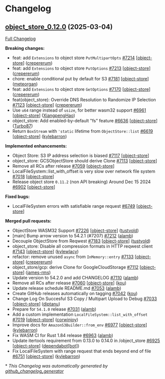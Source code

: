 <!---
  Licensed to the Apache Software Foundation (ASF) under one
  or more contributor license agreements.  See the NOTICE file
  distributed with this work for additional information
  regarding copyright ownership.  The ASF licenses this file
  to you under the Apache License, Version 2.0 (the
  "License"); you may not use this file except in compliance
  with the License.  You may obtain a copy of the License at

    http://www.apache.org/licenses/LICENSE-2.0

  Unless required by applicable law or agreed to in writing,
  software distributed under the License is distributed on an
  "AS IS" BASIS, WITHOUT WARRANTIES OR CONDITIONS OF ANY
  KIND, either express or implied.  See the License for the
  specific language governing permissions and limitations
  under the License.
-->

# Changelog

## [object_store_0.12.0](https://github.com/apache/arrow-rs/tree/object_store_0.12.0) (2025-03-04)

[Full Changelog](https://github.com/apache/arrow-rs/compare/object_store_0.11.2...object_store_0.12.0)

**Breaking changes:**

- feat: add `Extensions` to object store `PutMultipartOpts` [\#7214](https://github.com/apache/arrow-rs/pull/7214) [[object-store](https://github.com/apache/arrow-rs/labels/object-store)] ([crepererum](https://github.com/crepererum))
- feat: add `Extensions` to object store `PutOptions` [\#7213](https://github.com/apache/arrow-rs/pull/7213) [[object-store](https://github.com/apache/arrow-rs/labels/object-store)] ([crepererum](https://github.com/crepererum))
- chore: enable conditional put by default for S3 [\#7181](https://github.com/apache/arrow-rs/pull/7181) [[object-store](https://github.com/apache/arrow-rs/labels/object-store)] ([meteorgan](https://github.com/meteorgan))
- feat: add `Extensions` to object store `GetOptions` [\#7170](https://github.com/apache/arrow-rs/pull/7170) [[object-store](https://github.com/apache/arrow-rs/labels/object-store)] ([crepererum](https://github.com/crepererum))
- feat\(object\_store\): Override DNS Resolution to Randomize IP Selection [\#7123](https://github.com/apache/arrow-rs/pull/7123) [[object-store](https://github.com/apache/arrow-rs/labels/object-store)] ([crepererum](https://github.com/crepererum))
- Use `u64` range instead of `usize`, for better wasm32 support [\#6961](https://github.com/apache/arrow-rs/pull/6961) [[object-store](https://github.com/apache/arrow-rs/labels/object-store)] ([XiangpengHao](https://github.com/XiangpengHao))
- object\_store: Add enabled-by-default "fs" feature [\#6636](https://github.com/apache/arrow-rs/pull/6636) [[object-store](https://github.com/apache/arrow-rs/labels/object-store)] ([Turbo87](https://github.com/Turbo87))
- Return `BoxStream` with `'static` lifetime from `ObjectStore::list` [\#6619](https://github.com/apache/arrow-rs/pull/6619) [[object-store](https://github.com/apache/arrow-rs/labels/object-store)] ([kylebarron](https://github.com/kylebarron))

**Implemented enhancements:**

- Object Store: S3 IP address selection is biased [\#7117](https://github.com/apache/arrow-rs/issues/7117) [[object-store](https://github.com/apache/arrow-rs/labels/object-store)]
- object\_store: GCSObjectStore should derive Clone [\#7113](https://github.com/apache/arrow-rs/issues/7113) [[object-store](https://github.com/apache/arrow-rs/labels/object-store)]
- Remove all RCs after release [\#7059](https://github.com/apache/arrow-rs/issues/7059) [[object-store](https://github.com/apache/arrow-rs/labels/object-store)]
- LocalFileSystem::list\_with\_offset is very slow over network file system [\#7018](https://github.com/apache/arrow-rs/issues/7018) [[object-store](https://github.com/apache/arrow-rs/labels/object-store)]
- Release object store `0.11.2` \(non API breaking\) Around Dec 15 2024 [\#6902](https://github.com/apache/arrow-rs/issues/6902) [[object-store](https://github.com/apache/arrow-rs/labels/object-store)]

**Fixed bugs:**

- LocalFileSystem errors with satisfiable range request [\#6749](https://github.com/apache/arrow-rs/issues/6749) [[object-store](https://github.com/apache/arrow-rs/labels/object-store)]

**Merged pull requests:**

- ObjectStore WASM32 Support [\#7226](https://github.com/apache/arrow-rs/pull/7226) [[object-store](https://github.com/apache/arrow-rs/labels/object-store)] ([tustvold](https://github.com/tustvold))
- \[main\] Bump arrow version to 54.2.1 \(\#7207\) [\#7212](https://github.com/apache/arrow-rs/pull/7212) ([alamb](https://github.com/alamb))
- Decouple ObjectStore from Reqwest [\#7183](https://github.com/apache/arrow-rs/pull/7183) [[object-store](https://github.com/apache/arrow-rs/labels/object-store)] ([tustvold](https://github.com/tustvold))
- object\_store: Disable all compression formats in HTTP reqwest client [\#7143](https://github.com/apache/arrow-rs/pull/7143) [[object-store](https://github.com/apache/arrow-rs/labels/object-store)] ([kylewlacy](https://github.com/kylewlacy))
- refactor: remove unused `async` from `InMemory::entry` [\#7133](https://github.com/apache/arrow-rs/pull/7133) [[object-store](https://github.com/apache/arrow-rs/labels/object-store)] ([crepererum](https://github.com/crepererum))
- object\_store/gcp: derive Clone for GoogleCloudStorage [\#7112](https://github.com/apache/arrow-rs/pull/7112) [[object-store](https://github.com/apache/arrow-rs/labels/object-store)] ([james-rms](https://github.com/james-rms))
- Update version to 54.2.0 and add CHANGELOG [\#7110](https://github.com/apache/arrow-rs/pull/7110) ([alamb](https://github.com/alamb))
- Remove all RCs after release [\#7060](https://github.com/apache/arrow-rs/pull/7060) [[object-store](https://github.com/apache/arrow-rs/labels/object-store)] ([kou](https://github.com/kou))
- Update release schedule README.md [\#7053](https://github.com/apache/arrow-rs/pull/7053) ([alamb](https://github.com/alamb))
- Create GitHub releases automatically on tagging [\#7042](https://github.com/apache/arrow-rs/pull/7042) ([kou](https://github.com/kou))
- Change Log On Succesful S3 Copy / Multipart Upload to Debug [\#7033](https://github.com/apache/arrow-rs/pull/7033) [[object-store](https://github.com/apache/arrow-rs/labels/object-store)] ([diptanu](https://github.com/diptanu))
- Prepare for `54.1.0` release [\#7031](https://github.com/apache/arrow-rs/pull/7031) ([alamb](https://github.com/alamb))
- Add a custom implementation `LocalFileSystem::list_with_offset`  [\#7019](https://github.com/apache/arrow-rs/pull/7019) [[object-store](https://github.com/apache/arrow-rs/labels/object-store)] ([corwinjoy](https://github.com/corwinjoy))
- Improve docs for `AmazonS3Builder::from_env` [\#6977](https://github.com/apache/arrow-rs/pull/6977) [[object-store](https://github.com/apache/arrow-rs/labels/object-store)] ([kylebarron](https://github.com/kylebarron))
- Fix WASM CI for Rust 1.84 release [\#6963](https://github.com/apache/arrow-rs/pull/6963) ([alamb](https://github.com/alamb))
- Update itertools requirement from 0.13.0 to 0.14.0 in /object\_store [\#6925](https://github.com/apache/arrow-rs/pull/6925) [[object-store](https://github.com/apache/arrow-rs/labels/object-store)] ([dependabot[bot]](https://github.com/apps/dependabot))
- Fix LocalFileSystem with range request that ends beyond end of file [\#6751](https://github.com/apache/arrow-rs/pull/6751) [[object-store](https://github.com/apache/arrow-rs/labels/object-store)] ([kylebarron](https://github.com/kylebarron))



\* *This Changelog was automatically generated by [github_changelog_generator](https://github.com/github-changelog-generator/github-changelog-generator)*
